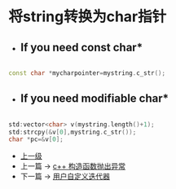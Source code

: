 # 将string转换为char指针
* ## If you need const char*

```cpp

const char *mycharpointer=mystring.c_str();

```

* ## If you need modifiable char*

```cpp

std:vector<char> v(mystring.length()+1);
std:strcpy(&v[0],mystring.c_str());
char *pc=&v[0];

```


- [上一级](README.md)
- 上一篇 -> [c++ 构造函数抛出异常](constructorThrowException.md)
- 下一篇 -> [用户自定义迭代器](createOwnIterator.md)
